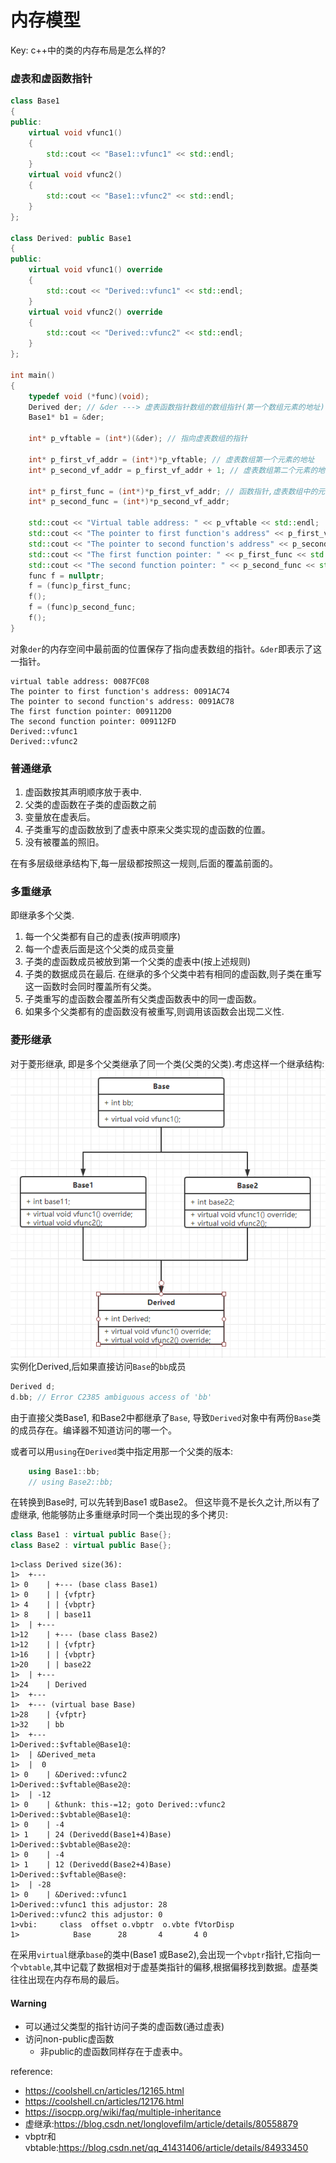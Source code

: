 # 内存模型

Key: c++中的类的内存布局是怎么样的?

### 虚表和虚函数指针

```c++
class Base1
{
public:
    virtual void vfunc1() 
    {
        std::cout << "Base1::vfunc1" << std::endl;
    }
    virtual void vfunc2()
    {
        std::cout << "Base1::vfunc2" << std::endl;
    }
};

class Derived: public Base1
{
public:
    virtual void vfunc1() override
    {
        std::cout << "Derived::vfunc1" << std::endl;
    }
    virtual void vfunc2() override
    {
        std::cout << "Derived::vfunc2" << std::endl;
    }
};

int main()
{
    typedef void (*func)(void);
    Derived der; // &der ---> 虚表函数指针数组的数组指针(第一个数组元素的地址)
    Base1* b1 = &der;

    int* p_vftable = (int*)(&der); // 指向虚表数组的指针

    int* p_first_vf_addr = (int*)*p_vftable; // 虚表数组第一个元素的地址
    int* p_second_vf_addr = p_first_vf_addr + 1; // 虚表数组第二个元素的地址

    int* p_first_func = (int*)*p_first_vf_addr; // 函数指针,虚表数组中的元素
    int* p_second_func = (int*)*p_second_vf_addr;

    std::cout << "Virtual table address: " << p_vftable << std::endl; 
    std::cout << "The pointer to first function's address" << p_first_vf_addr << std::endl; 
    std::cout << "The pointer to second function's address" << p_second_vf_addr << std::endl; 
    std::cout << "The first function pointer: " << p_first_func << std::endl;
    std::cout << "The second function pointer: " << p_second_func << std::endl;
    func f = nullptr;
    f = (func)p_first_func;
    f();
    f = (func)p_second_func;
    f();
}
```
对象`der`的内存空间中最前面的位置保存了指向虚表数组的指针。`&der`即表示了这一指针。
```
virtual table address: 0087FC08
The pointer to first function's address: 0091AC74
The pointer to second function's address: 0091AC78
The first function pointer: 009112D0
The second function pointer: 009112FD
Derived::vfunc1
Derived::vfunc2
```

### 普通继承
1. 虚函数按其声明顺序放于表中.
2. 父类的虚函数在子类的虚函数之前
3. 变量放在虚表后。
4. 子类重写的虚函数放到了虚表中原来父类实现的虚函数的位置。
5. 没有被覆盖的照旧。

在有多层级继承结构下,每一层级都按照这一规则,后面的覆盖前面的。

### 多重继承
即继承多个父类.
1. 每一个父类都有自己的虚表(按声明顺序)
2. 每一个虚表后面是这个父类的成员变量
3. 子类的虚函数成员被放到第一个父类的虚表中(按上述规则)
4. 子类的数据成员在最后.
在继承的多个父类中若有相同的虚函数,则子类在重写这一函数时会同时覆盖所有父类。
5. 子类重写的虚函数会覆盖所有父类虚函数表中的同一虚函数。
6. 如果多个父类都有的虚函数没有被重写,则调用该函数会出现二义性.

### 菱形继承
对于菱形继承, 即是多个父类继承了同一个类(父类的父类).考虑这样一个继承结构:
![菱形继承](./_20200708082635.png)
实例化Derived,后如果直接访问`Base`的`bb`成员
```c++
Derived d;
d.bb; // Error C2385 ambiguous access of 'bb'
```
由于直接父类Base1, 和Base2中都继承了`Base`, 导致`Derived`对象中有两份`Base`类的成员存在。编译器不知道访问的哪一个。

或者可以用`using`在`Derived`类中指定用那一个父类的版本:
```c++
    using Base1::bb;
    // using Base2::bb;
```
在转换到Base时, 可以先转到Base1 或Base2。
但这毕竟不是长久之计,所以有了虚继承, 他能够防止多重继承时同一个类出现的多个拷贝:
```c++
class Base1 : virtual public Base{};
class Base2 : virtual public Base{};
```
```
1>class Derived	size(36):
1>	+---
1> 0	| +--- (base class Base1)
1> 0	| | {vfptr}
1> 4	| | {vbptr}
1> 8	| | base11
1>	| +---
1>12	| +--- (base class Base2)
1>12	| | {vfptr}
1>16	| | {vbptr}
1>20	| | base22
1>	| +---
1>24	| Derived
1>	+---
1>	+--- (virtual base Base)
1>28	| {vfptr}
1>32	| bb
1>	+---
1>Derived::$vftable@Base1@:
1>	| &Derived_meta
1>	|  0
1> 0	| &Derived::vfunc2
1>Derived::$vftable@Base2@:
1>	| -12
1> 0	| &thunk: this-=12; goto Derived::vfunc2
1>Derived::$vbtable@Base1@:
1> 0	| -4
1> 1	| 24 (Derivedd(Base1+4)Base)
1>Derived::$vbtable@Base2@:
1> 0	| -4
1> 1	| 12 (Derivedd(Base2+4)Base)
1>Derived::$vftable@Base@:
1>	| -28
1> 0	| &Derived::vfunc1
1>Derived::vfunc1 this adjustor: 28
1>Derived::vfunc2 this adjustor: 0
1>vbi:	   class  offset o.vbptr  o.vbte fVtorDisp
1>            Base      28       4       4 0
```
在采用`virtual`继承`base`的类中(Base1 或Base2),会出现一个`vbptr`指针,它指向一个`vbtable`,其中记载了数据相对于虚基类指针的偏移,根据偏移找到数据。虚基类往往出现在内存布局的最后。
#### Warning
* 可以通过父类型的指针访问子类的虚函数(通过虚表)
* 访问non-public虚函数
    * 非public的虚函数同样存在于虚表中。

reference:
* https://coolshell.cn/articles/12165.html
* https://coolshell.cn/articles/12176.html
* https://isocpp.org/wiki/faq/multiple-inheritance
* 虚继承:https://blog.csdn.net/longlovefilm/article/details/80558879
* vbptr和vbtable:https://blog.csdn.net/qq_41431406/article/details/84933450